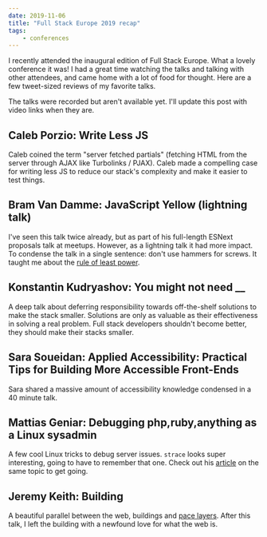 ```yaml
---
date: 2019-11-06
title: "Full Stack Europe 2019 recap"
tags:
    - conferences
---
```


I recently attended the inaugural edition of Full Stack Europe. What a lovely conference it was! I had a great time watching the talks and talking with other attendees, and came home with a lot of food for thought. Here are a few tweet-sized reviews of my favorite talks.

<!--more-->

The talks were recorded but aren't available yet. I'll update this post with video links when they are.

## Caleb Porzio: Write Less JS

Caleb coined the term "server fetched partials" (fetching HTML from the server through AJAX like Turbolinks / PJAX). Caleb made a compelling case for writing less JS to reduce our stack's complexity and make it easier to test things.

## Bram Van Damme: JavaScript Yellow (lightning talk)

I've seen this talk twice already, but as part of his full-length ESNext proposals talk at meetups. However, as a lightning talk it had more impact. To condense the talk in a single sentence: don't use hammers for screws. It taught me about the [rule of least power](https://sebastiandedeyne.com/the-rule-of-least-power/).

## Konstantin Kudryashov: You might not need __

A deep talk about deferring responsibility towards off-the-shelf solutions to make the stack smaller. Solutions are only as valuable as their effectiveness in solving a real problem. Full stack developers shouldn't become better, they should make their stacks smaller.

## Sara Soueidan: Applied Accessibility: Practical Tips for Building More Accessible Front-Ends

Sara shared a massive amount of accessibility knowledge condensed in a 40 minute talk.

## Mattias Geniar: Debugging php,ruby,anything as a Linux sysadmin

A few cool Linux tricks to debug server issues. `strace` looks super interesting, going to have to remember that one. Check out his [article](https://ma.ttias.be/linux-application-script-debugging-with-strace/) on the same topic to get going.

## Jeremy Keith: Building

A beautiful parallel between the web, buildings and [pace layers](https://jods.mitpress.mit.edu/pub/issue3-brand). After this talk, I left the building with a newfound love for what the web is.
